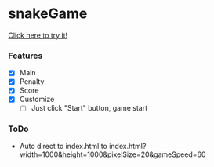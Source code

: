 # snakeGame

[Click here to try it!](https://broot5.github.io/snakeGame/index.html?width=1000&height=1000&pixelSize=20&gameSpeed=60)

### Features

- [x] Main
- [x] Penalty
- [x] Score
- [x] Customize
  - [ ] Just click "Start" button, game start

### ToDo

- Auto direct to index.html to index.html?width=1000&height=1000&pixelSize=20&gameSpeed=60

